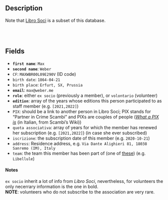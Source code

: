 ## Description

Note that [Libro Soci] is a subset of this database.

<br>
<br>

## Fields

- **`first name`**: `Max`
- **`second name`**: `Weber`
- `CF`: `MAXWBR00L09E290V` (ID code)
- `birth date`: `1864-04-21`
- `birth place`: `Erfurt, SX, Prussia`
- **`email`**: `max@weber.me`
- **`role`**: either `ex socio` (previously a member), or `volontario` (volunteer)
- **`edition`**: array of the years whose editions this person participated to as staff member (e.g. `[2021,2022]`)
- `PIX`: should be a link to another person in Libro Soci; PIX stands for <q>Partner in Crime Scambi</q> and PIXs are couples of people (*<a href='https://wiki.scambi.org/books/base-knowledge/page/pix' target='_blank' title='PIX - Manuale di Scambiologia' hreflang='it'>What a PIX is</a>* (in Italian, from Scambi’s Wiki))
- `quota associativa`: array of years for which the member has renewed her subscription (e.g. `[2021,2022]`) (in case she ever subscribed)
- `iscrizione`: the subscription date of this member (e.g. `2020-10-21`)
- `address`: Residence address, e.g. `Via Dante Alighieri 81, 18038 Sanremo (IM), Italy`
- `team`: the team this member has been part of (one of <a href='https://wiki.scambi.org/books/base-knowledge/page/gruppi' target='_blank' title='Gruppi - Manuale di Scambiologia' hreflang='it'>these</a>) (e.g. `Libellule`)

#### Notes

`ex socio` inherit a lot of info from *Libro Soci*, nevertheless, for volunteers the only necerrary information is the one in bold.  
**NOTE**: volunteers who do not subscribe to the association are very rare.

[Scambi]: https://scambi.org 'Scambi Festival official website'
[Relations]: Relations.md
[Program]: Program.md
[Ideas]: Ideas.md
[Libro Soci]: LibroSoci.md
[Staff]: Staff.md
[Palanche]: Palanche.md
[Dissolvenze]: Dissolvenze.md
[Public]: Public.md
[Newsletter]: Newsletter.md
[Locations]: Locations.md
[lab]: https://scambi.org/laboratori
[pinoli]: https://scambi.org/pinoli
